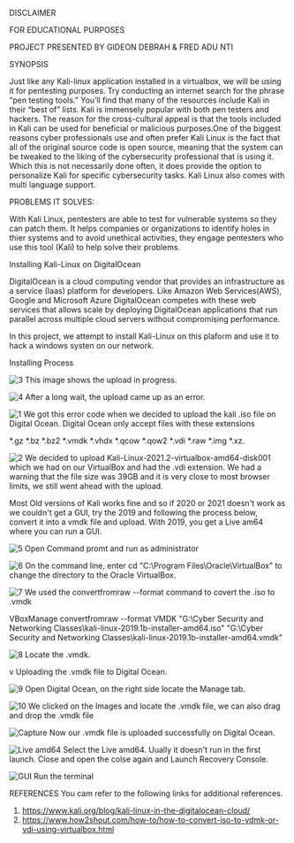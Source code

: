 DISCLAIMER

FOR EDUCATIONAL PURPOSES

PROJECT PRESENTED BY GIDEON DEBRAH & FRED ADU NTI

SYNOPSIS


Just like any Kali-linux application installed in a virtualbox, we will be using it for pentesting purposes. Try conducting an internet search for the phrase “pen testing tools.” You’ll find that many of the resources include Kali in their “best of” lists. Kali is immensely popular with both pen testers and hackers. The reason for the cross-cultural appeal is that the tools included in Kali can be used for beneficial or malicious purposes.One of the biggest reasons cyber professionals use and often prefer Kali Linux is the fact that all of the  original source code is open source, meaning that the system can be tweaked to the liking of the cybersecurity professional that is using it.  Which this is not necessarily done often, it does provide the option to personalize Kali for specific cybersecurity tasks. Kali Linux also comes with multi language support.

PROBLEMS IT SOLVES:


With Kali Linux, pentesters are able to test for vulnerable systems so they can patch them. It helps companies or organizations to identify holes in thier systems and to avoid unethical activities, they engage pentesters who use this tool (Kali) to help solve their problems.


Installing Kali-Linux on DigitalOcean

DigitalOcean is a cloud computing vendor that provides an infrastructure as a service (Iaas) platform for developers. Like Amazon Web Services(AWS), Google and Microsoft Azure DigitalOcean competes with these web services that allows scale by deploying DigitalOcean applications that run parallel across multiple cloud servers without compromising performance.

In this project, we attempt to install Kali-Linux on this plaform and use it to hack a windows systen on our network.


Installing Process


![3](https://user-images.githubusercontent.com/64130406/143523567-bce73234-0415-4150-a834-c72501c107e5.JPG)
This image shows the upload in progress.


![4](https://user-images.githubusercontent.com/64130406/143523678-452a54f3-f7f9-4dea-ae4b-4700e2678a46.JPG)
After a long wait, the upload came up as an error. 


![1](https://user-images.githubusercontent.com/64130406/143523086-0d36853e-93ee-4d54-9515-9a96169e5846.JPG)
We got this error code when we decided to upload the kali .iso file on Digital Ocean. Digital Ocean only accept files with these extensions 

*.gz 
*.bz 
*.bz2 
*.vmdk 
*.vhdx 
*.qcow 
*.qow2 
*.vdi 
*.raw 
*.img 
*.xz.

![2](https://user-images.githubusercontent.com/64130406/143523252-7fcc53e0-fe59-4889-8c45-a8571d877a41.JPG)
We decided to upload Kali-Linux-2021.2-virtualbox-amd64-disk001 which we had on our VirtualBox and had the .vdi extension. We had a warning that the file size was 39GB and it is very close to most browser limits, we still went ahead with the upload. 

Most Old versions of Kali works fine and so if 2020 or 2021 doesn't work as we couldn't get a GUI, try the 2019 and following the process below, convert it into a vmdk file and upload. With 2019, you get a Live am64 where you can run a GUI.

![5](https://user-images.githubusercontent.com/64130406/143523964-e8f4341a-cad9-4bce-8665-a7cce00748a9.png)
Open Command promt and run as administrator


![6](https://user-images.githubusercontent.com/64130406/143524029-cf4ab5e9-43b8-4e6e-bafa-2b2033642f37.JPG)
On the command line, enter cd "C:\Program Files\Oracle\VirtualBox" to change the directory to the Oracle VirtualBox. 


![7](https://user-images.githubusercontent.com/64130406/143524070-cf5dbbe1-5742-4a68-aa8f-49abf9ec7f95.JPG)
We used the convertfromraw --format command to covert the .iso to .vmdk

VBoxManage convertfromraw --format VMDK "G:\Cyber Security and Networking Classes\kali-linux-2019.1b-installer-amd64.iso" "G:\Cyber Security and Networking Classes\kali-linux-2019.1b-installer-amd64.vmdk"


![8](https://user-images.githubusercontent.com/64130406/143524502-5a22757e-fac1-4982-8d72-451af663edec.JPG)
Locate the .vmdk. 

v Uploading the .vmdk file to Digital Ocean.

![9](https://user-images.githubusercontent.com/64130406/143524599-6be6f7a5-7df9-41d9-8562-18af06e41d34.JPG)
Open Digital Ocean, on the right side locate the Manage tab. 


![10](https://user-images.githubusercontent.com/64130406/143524667-342f1c26-4c4d-4b69-b780-f6235da2dbd6.JPG)
We clicked on the Images and locate the .vmdk file, we can also drag and drop the .vmdk file 


![Capture](https://user-images.githubusercontent.com/64130406/143524855-c5b53a43-17ee-4bb8-92d4-c63e7c1089fb.PNG)
Now our .vmdk file is uploaded successfully on Digital Ocean. 



![Live amd64](https://user-images.githubusercontent.com/64130406/143528170-44f4d2b3-1cc2-49b9-95e2-e4d1a24ded81.PNG)
Select the Live amd64. Uually it doesn't run in the first launch. Close and open the colse again and Launch Recovery Console.



![GUI](https://user-images.githubusercontent.com/64130406/143528360-14130da7-cdde-479c-a265-6363545fee6d.PNG)
Run the terminal


REFERENCES
You cam refer to the following links for additional references.
1. https://www.kali.org/blog/kali-linux-in-the-digitalocean-cloud/
2. https://www.how2shout.com/how-to/how-to-convert-iso-to-vdmk-or-vdi-using-virtualbox.html


